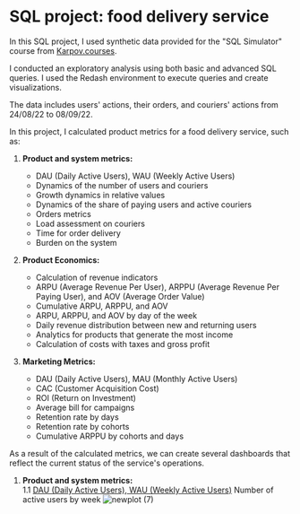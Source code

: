 # SQL project: food delivery service

In this SQL project, I used synthetic data provided for the "SQL Simulator" course from [Karpov.courses](https://karpov.courses/).   

I conducted an exploratory analysis using both basic and advanced SQL queries. I used the Redash environment to execute queries and create visualizations.

The data includes users' actions, their orders, and couriers' actions from 24/08/22 to 08/09/22.

In this project, I calculated product metrics for a food delivery service, such as:
1. **Product and system metrics:**
   - DAU (Daily Active Users), WAU (Weekly Active Users)
   - Dynamics of the number of users and couriers
   - Growth dynamics in relative values
   - Dynamics of the share of paying users and active couriers
   - Orders metrics
   - Load assessment on couriers
   - Time for order delivery
   - Burden on the system

3. **Product Economics:**
   - Calculation of revenue indicators
   - ARPU (Average Revenue Per User), ARPPU (Average Revenue Per Paying User), and AOV (Average Order Value)
   - Cumulative ARPU, ARPPU, and AOV
   - ARPU, ARPPU, and AOV by day of the week
   - Daily revenue distribution between new and returning users
   - Analytics for products that generate the most income
   - Calculation of costs with taxes and gross profit

4. **Marketing Metrics:**
   - DAU (Daily Active Users), MAU (Monthly Active Users)
   - CAC (Customer Acquisition Cost)
   - ROI (Return on Investment)
   - Average bill for campaigns
   - Retention rate by days
   - Retention rate by cohorts
   - Cumulative ARPPU by cohorts and days

As a result of the calculated metrics, we can create several dashboards that reflect the current status of the service's operations.


1. **Product and system metrics:**  
1.1 [DAU (Daily Active Users), WAU (Weekly Active Users)](DAU_WAU.sql)
Number of active users by week
![newplot (7)](https://github.com/annamarkova13/SQL_project_food_delivery_service/assets/169673359/b0c31c7c-ebec-4062-8170-d21ed2d1273f)


